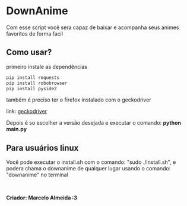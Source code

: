 # DownAnime

Com esse script você sera capaz de baixar e acompanha seus animes favoritos de forma facil
<br>
## Como usar?

primeiro instale as dependências
```bash
pip install requests
pip install robobrowser
pip install pyside2
```

também é preciso ter o firefox instalado com o geckodriver

link: <a href="https://github.com/mozilla/geckodriver/releases">geckodriver</a>

Depois é so escolher a versão desejada e executar o comando: <b>python main.py</b>

## Para usuários linux
Você pode executar o install.sh com o comando: "sudo ./install.sh", e podera chama o downanime de qualquer lugar usando o comando: "downanime" no terminal

<br>
<p><b>Criador: Marcelo Almeida :3<b></p>

